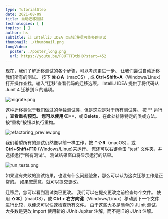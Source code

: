 ```yaml
---
type: TutorialStep
date: 2021-08-09
title: 自动迁移测试
technologies: [ ]
topics: [ ]
author: hs
subtitle: 让 IntelliJ IDEA 自动迁移尽可能多的测试
thumbnail: ./thumbnail.png
longVideo:
  poster: ./poster_long.png
  url: https://youtu.be/F8UTTTDtbH0?start=452
---
```


现在，我们了解迁移测试的各个步骤，可以考虑更进一步。 让我们尝试自动迁移我们所有的测试。 按下 **⌘⇧A**（macOS）, 或 **Ctrl+Shift+A**（Windows/Linux）打开操作查找，输入“迁移”查看代码的迁移选项。 IntelliJ IDEA 提供了将代码从 Junit 4 迁移到 5 的选项。

![migrate.png](migrate.png)

这种迁移类似于我们做过的单独测试类，但是这次是对于所有测试类。 按 ** 运行 **，查看重构预览。 您可以使用**⌫**，或 **Delete**，在此处排除特定的类或方法。 按“重构”按钮以执行重构。

![refactoring_preview.png](refactoring_preview.png)

我们希望所有的测试仍然像以前一样工作，按 **⌃⇧R**（macOS），或 **Ctrl+Shift+F10** (Windows/Linux)来运行。 您还可以右键单击 “test” 文件夹，并选择运行“所有测试”。  测试结果窗口将显示运行的结果。

![run_tests.png](run_tests.png)

如果没有失败的测试结果，也没有什么问题迹象，那么可以认为这次迁移工作是正常的。 如果您愿意，就可以提交更改。

迁移后，您可以看到测试类已更改。  我们可以在提交更改之前检查每个文件。 使用 **⇧⌘]**（macOS），或 **Ctrl + 右方向键**（Windows/Linux）移动到下一个文件进行比较，以便您可以快速检查所有文件。 由于这些大多是简单的 JUnit 测试，大多数是更改 import 使用新的 JUnit Jupiter 注解，而不是旧的 JUnit 注解。


